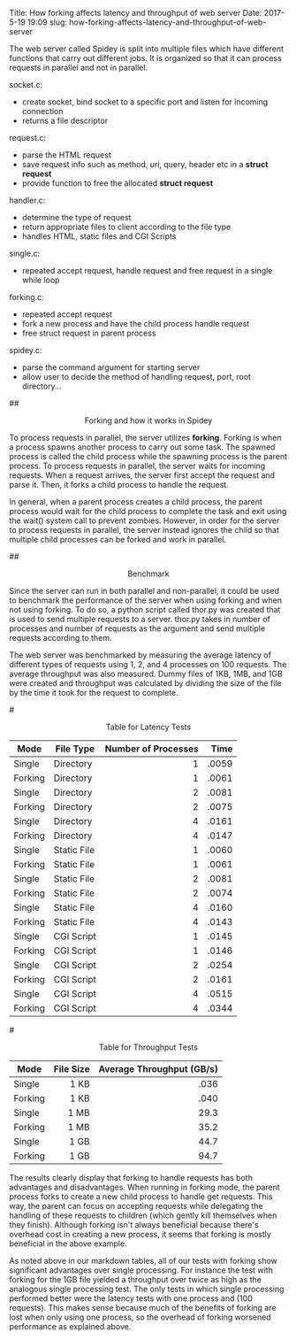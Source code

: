 Title: How forking affects latency and throughput of web server
Date: 2017-5-19 19:09
slug: how-forking-affects-latency-and-throughput-of-web-server

The web server called Spidey is split into multiple files which have different
functions that carry out different jobs. It is organized so that it can process
requests in parallel and not in parallel. 

socket.c:

+ create socket, bind socket to a specific port and listen for incoming
connection
+ returns a file descriptor

request.c:

+ parse the HTML request
+ save request info such as method, uri, query, header etc in a **struct request**
+ provide function to free the allocated **struct request**

handler.c:

+ determine the type of request
+ return appropriate files to client according to the file type
+ handles HTML, static files and CGI Scripts

single.c:

+ repeated accept request, handle request and free request in a single while loop

forking.c:

+ repeated accept request
+ fork a new process and have the child process handle request
+ free struct request in parent process

spidey.c:

+ parse the command argument for starting server
+ allow user to decide the method of handling request, port, root directory...

##<center>Forking and how it works in Spidey</center>

To process requests in parallel, the server utilizes **forking**. Forking is
when a process spawns another process to carry out some task. The spawned
process is called the child process while the spawning process is the parent
process. To process requests in parallel, the server waits for incoming
requests. When a request arrives, the server first accept the request and parse
it. Then, it forks a child process to handle the request.

In general, when a parent process creates a child process, the parent process
would wait for the child process to complete the task and exit using the wait()
system call to prevent zombies. However, in order for the server to process
requests in parallel, the server instead ignores the child so that multiple
child processes can be forked and work in parallel.



##<center>Benchmark</center>

Since the server can run in both parallel and non-parallel, it could be used to
benchmark the performance of the server when using forking and when not using
forking. To do so, a python script called thor.py was created that is used to
send multiple requests to a server. thor.py takes in number of processes and
number of requests as the argument and send multiple requests according to them.

The web server was benchmarked by measuring the average latency of different
types of requests using 1, 2, and 4 processes on 100 requests. The average
throughput was also measured. Dummy files of 1KB, 1MB, and 1GB were created and
throughput was calculated by dividing the size of the file by the time it took
for the request to complete.



#<center>Table for Latency Tests</center>

| Mode    | File Type   | Number of Processes | Time  |
|---------|-------------|---------------------:|-------:|
| Single  | Directory   | 1                   | .0059 |
| Forking | Directory   | 1                   | .0061 |
| Single  | Directory   | 2                   | .0081 |
| Forking | Directory   | 2                   | .0075 |
| Single  | Directory   | 4                   | .0161 |
| Forking | Directory   | 4                   | .0147 |
| Single  | Static File | 1                   | .0060 |
| Forking | Static File | 1                   | .0061 |
| Single  | Static File | 2                   | .0081 |
| Forking | Static File | 2                   | .0074 |
| Single  | Static File | 4                   | .0160 |
| Forking | Static File | 4                   | .0143 |
| Single  | CGI Script  | 1                   | .0145 |
| Forking | CGI Script  | 1                   | .0146 |
| Single  | CGI Script  | 2                   | .0254 |
| Forking | CGI Script  | 2                   | .0161 |
| Single  | CGI Script  | 4                   | .0515 |
| Forking | CGI Script  | 4                   | .0344 |



#<center>Table for Throughput Tests</center>

| Mode    | File Size | Average Throughput (GB/s) |
|---------|-----------:|---------------------------:|
| Single  | 1 KB      | .036                      |
| Forking | 1 KB      | .040                      |
| Single  | 1 MB      | 29.3                      |
| Forking | 1 MB      | 35.2                      |
| Single  | 1 GB      | 44.7                      |
| Forking | 1 GB      | 94.7                      |


The results clearly display that forking to handle requests has both advantages
and disadvantages.  When running in forking mode, the parent process forks to
create a new child process to handle get requests.  This way, the parent can
focus on accepting requests while delegating the handling of these requests to
children (which gently kill themselves when they finish). Although forking isn't
always beneficial because there's overhead cost in creating a new process, it
seems that forking is mostly beneficial in the above example.

As noted above in our markdown tables, all of our tests with forking show 
significant advantages over single processing.  For instance the test with 
forking for the 1GB file yielded a throughput over twice as high as the 
analogous single processing test.  The only tests in which single processing 
performed better were the latency tests with one process and (100 requests). 
This makes sense because much of the benefits of forking are lost when only 
using one process, so the overhead of forking worsened performance as explained 
above.
